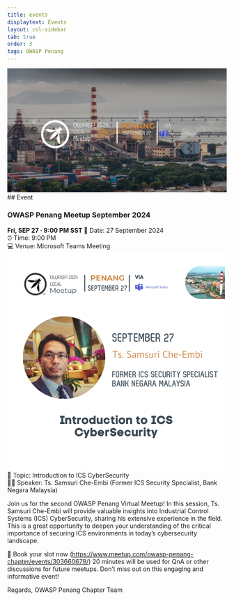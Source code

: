 ```yaml
---
title: events
displaytext: Events
layout: col-sidebar
tab: true
order: 3
tags: OWASP Penang
---
```


<img src="assets/images/Banner_3.png">
## Event

### OWASP Penang Meetup September 2024

<b> Fri, SEP 27 · 9:00 PM SST </b>
📅 Date: 27 September 2024
<br>
⏰ Time: 9:00 PM
<br>
💻 Venue: Microsoft Teams Meeting
<br>
<img src="assets/images/Event_Speaker.png">
🎤 Topic: Introduction to ICS CyberSecurity
<br>
👨‍💼 Speaker: Ts. Samsuri Che-Embi (Former ICS Security Specialist, Bank Negara Malaysia)

Join us for the second OWASP Penang Virtual Meetup! In this session, Ts. Samsuri Che-Embi will provide valuable insights into Industrial Control Systems (ICS) CyberSecurity, sharing his extensive experience in the field. This is a great opportunity to deepen your understanding of the critical importance of securing ICS environments in today’s cybersecurity landscape.

📌 Book your slot now (https://www.meetup.com/owasp-penang-chapter/events/303660679/)
20 minutes will be used for QnA or other discussions for future meetups.
Don’t miss out on this engaging and informative event!

Regards,
OWASP Penang Chapter Team
